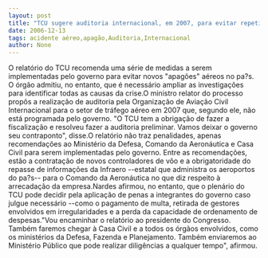 ```yaml
---
layout: post
title: "TCU sugere auditoria internacional, em 2007, para evitar repetição do apagão aéreo"
date: 2006-12-13
tags: acidente aéreo,apagão,Auditoria,Internacional
author: None
---
```

O relatório do TCU recomenda uma série de medidas a serem implementadas pelo governo para evitar novos \"apagões\" aéreos no pa?s. O órgão admitiu, no entanto, que é necessário ampliar as investigações para identificar todas as causas da crise.O ministro relator do processo propôs a realização de auditoria pela Organização de Aviação Civil Internacional para o setor de tráfego aéreo em 2007 que, segundo ele, não está programada pelo governo. \"O TCU tem a obrigação de fazer a fiscalização e resolveu fazer a auditoria preliminar. Vamos deixar o governo seu contraponto\", disse.O relatório não traz penalidades, apenas recomendações ao Ministério da Defesa, Comando da Aeronáutica e Casa Civil para serem implementadas pelo governo. Entre as recomendações, estão a contratação de novos controladores de vôo e a obrigatoridade do repasse de informações da Infraero --estatal que administra os aeroportos do pa?s-- para o Comando da Aeronáutica no que diz respeito à arrecadação da empresa.Nardes afirmou, no entanto, que o plenário do TCU pode decidir pela aplicação de penas a integrantes do governo caso julgue necessário --como o pagamento de multa, retirada de gestores envolvidos em irregularidades e a perda da capacidade de ordenamento de despesas.\"Vou encaminhar o relatório ao presidente do Congresso. Também faremos chegar à Casa Civil e a todos os órgãos envolvidos, como os ministérios da Defesa, Fazenda e Planejamento. Também enviaremos ao Ministério Público que pode realizar diligências a qualquer tempo\", afirmou. 